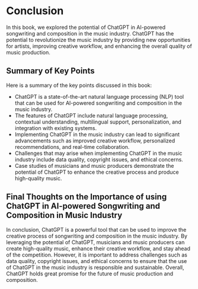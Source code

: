 # Conclusion

In this book, we explored the potential of ChatGPT in AI-powered songwriting and composition in the music industry. ChatGPT has the potential to revolutionize the music industry by providing new opportunities for artists, improving creative workflow, and enhancing the overall quality of music production.

Summary of Key Points
---------------------

Here is a summary of the key points discussed in this book:

* ChatGPT is a state-of-the-art natural language processing (NLP) tool that can be used for AI-powered songwriting and composition in the music industry.
* The features of ChatGPT include natural language processing, contextual understanding, multilingual support, personalization, and integration with existing systems.
* Implementing ChatGPT in the music industry can lead to significant advancements such as improved creative workflow, personalized recommendations, and real-time collaboration.
* Challenges that may arise when implementing ChatGPT in the music industry include data quality, copyright issues, and ethical concerns.
* Case studies of musicians and music producers demonstrate the potential of ChatGPT to enhance the creative process and produce high-quality music.

Final Thoughts on the Importance of using ChatGPT in AI-powered Songwriting and Composition in Music Industry
-------------------------------------------------------------------------------------------------------------

In conclusion, ChatGPT is a powerful tool that can be used to improve the creative process of songwriting and composition in the music industry. By leveraging the potential of ChatGPT, musicians and music producers can create high-quality music, enhance their creative workflow, and stay ahead of the competition. However, it is important to address challenges such as data quality, copyright issues, and ethical concerns to ensure that the use of ChatGPT in the music industry is responsible and sustainable. Overall, ChatGPT holds great promise for the future of music production and composition.